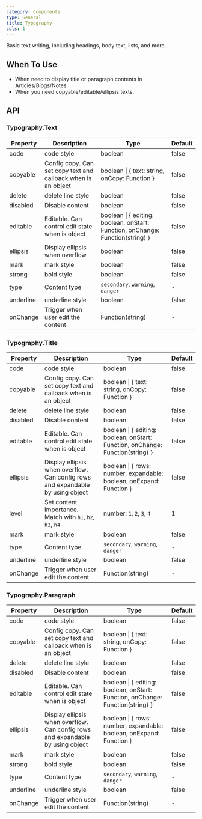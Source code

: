 ```yaml
---
category: Components
type: General
title: Typography
cols: 1
---
```


Basic text writing, including headings, body text, lists, and more.

## When To Use

- When need to display title or paragraph contents in Articles/Blogs/Notes.
- When you need copyable/editable/ellipsis texts.

## API

### Typography.Text

| Property | Description | Type | Default |
| --- | --- | --- | --- |
| code | code style | boolean | false |
| copyable | Config copy. Can set copy text and callback when is an object | boolean \| { text: string, onCopy: Function } | false |
| delete | delete line style | boolean | false |
| disabled | Disable content | boolean | false |
| editable | Editable. Can control edit state when is object | boolean \| { editing: boolean, onStart: Function, onChange: Function(string) } | false |
| ellipsis | Display ellipsis when overflow | boolean | false |
| mark | mark style | boolean | false |
| strong | bold style | boolean | false |
| type | Content type | `secondary`, `warning`, `danger` | - |
| underline | underline style | boolean | false |
| onChange | Trigger when user edit the content | Function(string) | - |

### Typography.Title

| Property | Description | Type | Default |
| --- | --- | --- | --- |
| code | code style | boolean | false |
| copyable | Config copy. Can set copy text and callback when is an object | boolean \| { text: string, onCopy: Function } | false |
| delete | delete line style | boolean | false |
| disabled | Disable content | boolean | false |
| editable | Editable. Can control edit state when is object | boolean \| { editing: boolean, onStart: Function, onChange: Function(string) } | false |
| ellipsis | Display ellipsis when overflow. Can config rows and expandable by using object | boolean \| { rows: number, expandable: boolean, onExpand: Function } | false |
| level | Set content importance. Match with `h1`, `h2`, `h3`, `h4` | number: `1`, `2`, `3`, `4` | 1 |
| mark | mark style | boolean | false |
| type | Content type | `secondary`, `warning`, `danger` | - |
| underline | underline style | boolean | false |
| onChange | Trigger when user edit the content | Function(string) | - |

### Typography.Paragraph

| Property | Description | Type | Default |
| --- | --- | --- | --- |
| code | code style | boolean | false |
| copyable | Config copy. Can set copy text and callback when is an object | boolean \| { text: string, onCopy: Function } | false |
| delete | delete line style | boolean | false |
| disabled | Disable content | boolean | false |
| editable | Editable. Can control edit state when is object | boolean \| { editing: boolean, onStart: Function, onChange: Function(string) } | false |
| ellipsis | Display ellipsis when overflow. Can config rows and expandable by using object | boolean \| { rows: number, expandable: boolean, onExpand: Function } | false |
| mark | mark style | boolean | false |
| strong | bold style | boolean | false |
| type | Content type | `secondary`, `warning`, `danger` | - |
| underline | underline style | boolean | false |
| onChange | Trigger when user edit the content | Function(string) | - |

